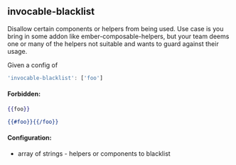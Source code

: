 ## invocable-blacklist

Disallow certain components or helpers from being used. Use case is you bring in some addon like ember-composable-helpers, but your team deems one or many of the helpers not suitable and wants to guard against their usage.

Given a config of

```js
'invocable-blacklist': ['foo']
```

#### Forbidden:

```hbs
{{foo}}
```

```hbs
{{#foo}}{{/foo}}
```

#### Configuration:
  * array of strings - helpers or components to blacklist
